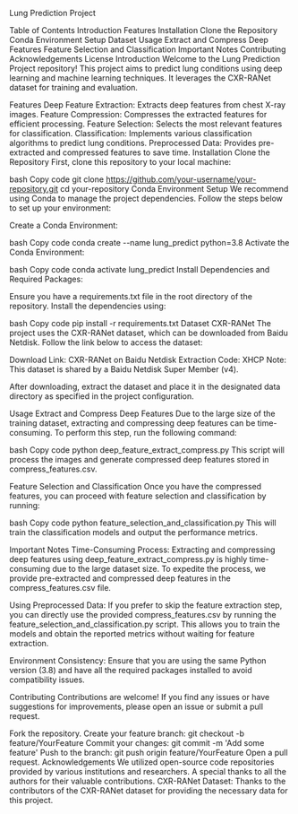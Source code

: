 Lung Prediction Project

Table of Contents
Introduction
Features
Installation
Clone the Repository
Conda Environment Setup
Dataset
Usage
Extract and Compress Deep Features
Feature Selection and Classification
Important Notes
Contributing
Acknowledgements
License
Introduction
Welcome to the Lung Prediction Project repository! This project aims to predict lung conditions using deep learning and machine learning techniques. It leverages the CXR-RANet dataset for training and evaluation.

Features
Deep Feature Extraction: Extracts deep features from chest X-ray images.
Feature Compression: Compresses the extracted features for efficient processing.
Feature Selection: Selects the most relevant features for classification.
Classification: Implements various classification algorithms to predict lung conditions.
Preprocessed Data: Provides pre-extracted and compressed features to save time.
Installation
Clone the Repository
First, clone this repository to your local machine:

bash
Copy code
git clone https://github.com/your-username/your-repository.git
cd your-repository
Conda Environment Setup
We recommend using Conda to manage the project dependencies. Follow the steps below to set up your environment:

Create a Conda Environment:

bash
Copy code
conda create --name lung_predict python=3.8
Activate the Conda Environment:

bash
Copy code
conda activate lung_predict
Install Dependencies and Required Packages:

Ensure you have a requirements.txt file in the root directory of the repository. Install the dependencies using:

bash
Copy code
pip install -r requirements.txt
Dataset
CXR-RANet
The project uses the CXR-RANet dataset, which can be downloaded from Baidu Netdisk. Follow the link below to access the dataset:

Download Link: CXR-RANet on Baidu Netdisk
Extraction Code: XHCP
Note: This dataset is shared by a Baidu Netdisk Super Member (v4).

After downloading, extract the dataset and place it in the designated data directory as specified in the project configuration.

Usage
Extract and Compress Deep Features
Due to the large size of the training dataset, extracting and compressing deep features can be time-consuming. To perform this step, run the following command:

bash
Copy code
python deep_feature_extract_compress.py
This script will process the images and generate compressed deep features stored in compress_features.csv.

Feature Selection and Classification
Once you have the compressed features, you can proceed with feature selection and classification by running:

bash
Copy code
python feature_selection_and_classification.py
This will train the classification models and output the performance metrics.

Important Notes
Time-Consuming Process: Extracting and compressing deep features using deep_feature_extract_compress.py is highly time-consuming due to the large dataset size. To expedite the process, we provide pre-extracted and compressed deep features in the compress_features.csv file.

Using Preprocessed Data: If you prefer to skip the feature extraction step, you can directly use the provided compress_features.csv by running the feature_selection_and_classification.py script. This allows you to train the models and obtain the reported metrics without waiting for feature extraction.

Environment Consistency: Ensure that you are using the same Python version (3.8) and have all the required packages installed to avoid compatibility issues.

Contributing
Contributions are welcome! If you find any issues or have suggestions for improvements, please open an issue or submit a pull request.

Fork the repository.
Create your feature branch: git checkout -b feature/YourFeature
Commit your changes: git commit -m 'Add some feature'
Push to the branch: git push origin feature/YourFeature
Open a pull request.
Acknowledgements
We utilized open-source code repositories provided by various institutions and researchers. A special thanks to all the authors for their valuable contributions.
CXR-RANet Dataset: Thanks to the contributors of the CXR-RANet dataset for providing the necessary data for this project.
